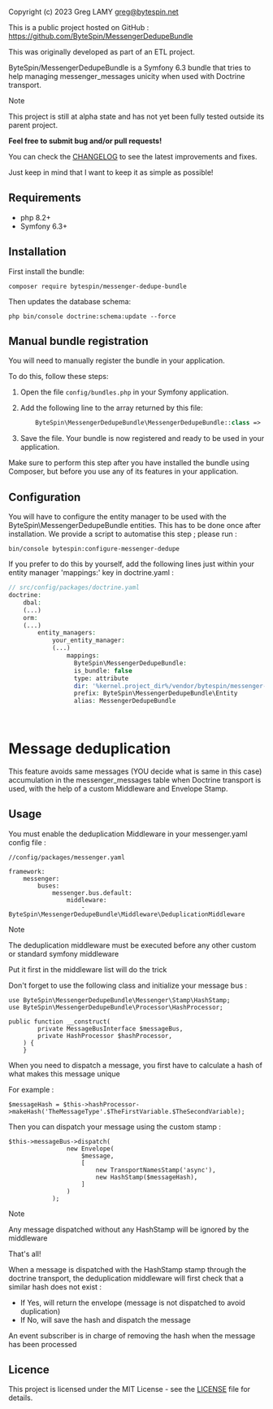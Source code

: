 Copyright (c) 2023 Greg LAMY <greg@bytespin.net>

This is a public project hosted on GitHub : https://github.com/ByteSpin/MessengerDedupeBundle

This was originally developed as part of an ETL project.

ByteSpin/MessengerDedupeBundle is a Symfony 6.3 bundle that tries to help managing messenger_messages unicity when used with Doctrine transport.

> [!NOTE]
>
> This project is still at alpha state and has not yet been fully tested outside its parent project.
>
> **Feel free to submit bug and/or pull requests!**
>
> You can check the [CHANGELOG](CHANGELOG) to see the latest improvements and fixes.

Just keep in mind that I want to keep it as simple as possible!

Requirements
------------
- php 8.2+
- Symfony 6.3+

Installation
------------

First install the bundle:
```
composer require bytespin/messenger-dedupe-bundle
```

Then updates the database schema:
```
php bin/console doctrine:schema:update --force
```

Manual bundle registration
--------------------------

You will need to manually register the bundle in your application.

To do this, follow these steps:

1. Open the file `config/bundles.php` in your Symfony application.

2. Add the following line to the array returned by this file:

    ```php
        ByteSpin\MessengerDedupeBundle\MessengerDedupeBundle::class => ['all' => true],
    ```

3. Save the file. Your bundle is now registered and ready to be used in your application.

Make sure to perform this step after you have installed the bundle using Composer, but before you use any of its features in your application.

Configuration
-------------

You will have to configure the entity manager to be used with the ByteSpin\MessengerDedupeBundle entities.
This has to be done once after installation.
We provide a script to automatise this step ; please run :
```shell
bin/console bytespin:configure-messenger-dedupe
```

If you prefer to do this by yourself, add the following lines just within your entity manager 'mappings:' key in doctrine.yaml :

```php
// src/config/packages/doctrine.yaml
doctrine:
    dbal:
    (...)
    orm:
    (...)
        entity_managers:
            your_entity_manager:
            (...)
                mappings:
                  ByteSpin\MessengerDedupeBundle:
                  is_bundle: false
                  type: attribute
                  dir: '%kernel.project_dir%/vendor/bytespin/messenger-dedupe-bundle/src/Entity'
                  prefix: ByteSpin\MessengerDedupeBundle\Entity
                  alias: MessengerDedupeBundle
            
    

```


# Message deduplication
This feature avoids same messages (YOU decide what is same in this case) accumulation in the messenger_messages 
table when Doctrine transport is used, with the help of a custom Middleware and Envelope Stamp.

Usage
------------
You must enable the deduplication Middleware in your messenger.yaml config file :
```
//config/packages/messenger.yaml

framework:
    messenger:
        buses:
            messenger.bus.default:
                middleware:
                    - ByteSpin\MessengerDedupeBundle\Middleware\DeduplicationMiddleware
```

> [!NOTE]
> 
> The deduplication middleware must be executed before any other custom or standard symfony middleware 
> 
> Put it first in the middleware list will do the trick


Don't forget to use the following class and initialize your message bus :
```
use ByteSpin\MessengerDedupeBundle\Messenger\Stamp\HashStamp;
use ByteSpin\MessengerDedupeBundle\Processor\HashProcessor;
```

```
public function __construct(
        private MessageBusInterface $messageBus,
        private HashProcessor $hashProcessor,
    ) {
    }

```
When you need to dispatch a message, you first have to calculate a hash of what makes this message unique

For example :
```             
$messageHash = $this->hashProcessor->makeHash('TheMessageType'.$TheFirstVariable.$TheSecondVariable);
```

Then you can dispatch your message using the custom stamp :

```
$this->messageBus->dispatch(
                new Envelope(
                    $message,
                    [
                        new TransportNamesStamp('async'),
                        new HashStamp($messageHash),
                    ]
                )
            );
```

> [!NOTE]
> Any message dispatched without any HashStamp will be ignored by the middleware


That's all!

When a message is dispatched with the HashStamp stamp through the doctrine transport, the deduplication middleware
will first check that a similar hash does not exist :
- If Yes, will return the envelope (message is not dispatched to avoid duplication)
- If No, will save the hash and dispatch the message

An event subscriber is in charge of removing the hash when the message has been processed


Licence
-------

This project is licensed under the MIT License - see the [LICENSE](LICENSE) file for details.
